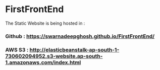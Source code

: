 # FirstFrontEnd
The Static Website is being hosted in :
### Github : https://swarnadeepghosh.github.io/FirstFrontEnd/
### AWS S3 : http://elasticbeanstalk-ap-south-1-730602094952.s3-website.ap-south-1.amazonaws.com/index.html

